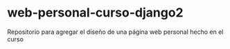 # web-personal-curso-django2
Repositorio para agregar el diseño de una página web personal hecho en el curso 

